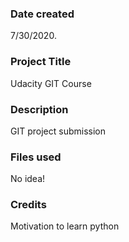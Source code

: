 ### Date created
7/30/2020.

### Project Title
Udacity GIT Course

### Description
GIT project submission

### Files used
No idea!

### Credits
Motivation to learn python
